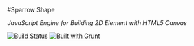 #Sparrow Shape

_JavaScript Engine for Building 2D Element with HTML5 Canvas_

[![Build Status](https://travis-ci.org/c37/sparrow-shape.svg?branch=master)](https://travis-ci.org/c37/sparrow-shape)
[![Built with Grunt](https://cdn.gruntjs.com/builtwith.png)](http://gruntjs.com/)